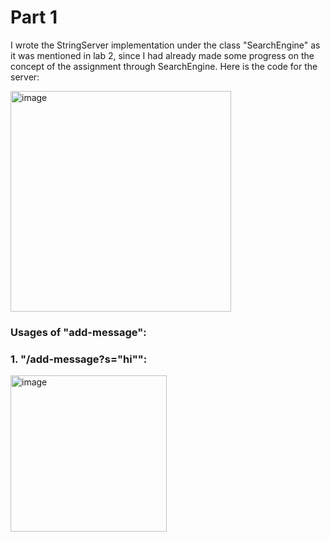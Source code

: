 # Part 1
I wrote the StringServer implementation under the class "SearchEngine" as it was mentioned in lab 2, since I had already made some progress on the concept of the assignment through SearchEngine. Here is the code for the server:

<img width="353" alt="image" src="https://github.com/wangharold001/cse15-report2/assets/60553459/e453f521-9930-49b0-826d-7dc32598b4f9">

### Usages of "add-message":
### 1. "/add-message?s="hi"":
<img width="250" alt="image" src="https://github.com/wangharold001/cse15-report2/assets/60553459/f2932b2a-149e-435e-a308-bd6c579677de">


